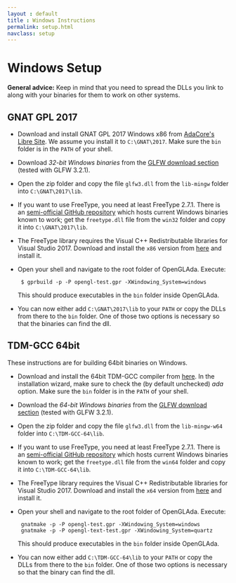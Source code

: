 ```yaml
---
layout : default
title : Windows Instructions
permalink: setup.html
navclass: setup
---
```


# Windows Setup

**General advice:** Keep in mind that you need to spread the DLLs you link to
along with your binaries for them to work on other systems.

## GNAT GPL 2017

 * Download and install GNAT GPL 2017 Windows x86 from
   [AdaCore's Libre Site][1]. We assume you install it to `C:\GNAT\2017`. Make
   sure the `bin` folder is in the `PATH` of your shell.
 * Download *32-bit Windows binaries* from the [GLFW download section][2]
   (tested with GLFW 3.2.1).
 * Open the zip folder and copy the file `glfw3.dll` from the `lib-mingw`
   folder into `C:\GNAT\2017\lib`.
 * If you want to use FreeType, you need at least FreeType 2.7.1. There is an
   [semi-official GitHub repository][3] which hosts current Windows binaries
   known to work; get the `freetype.dll` file from the `win32` folder and copy
   it into `C:\GNAT\2017\lib`.
 * The FreeType library requires the Visual C++ Redistributable libraries for
   Visual Studio 2017. Download and install the `x86` version from [here][4] and
   install it.
 * Open your shell and navigate to the root folder of OpenGLAda. Execute:

        $ gprbuild -p -P opengl-test.gpr -XWindowing_System=windows

   This should produce executables in the `bin` folder inside OpenGLAda.
 * You can now either add `C:\GNAT\2017\lib` to your `PATH` or copy the
   DLLs from there to the `bin` folder. One of those two options is
   necessary so that the binaries can find the dll.

## TDM-GCC 64bit

These instructions are for building 64bit binaries on Windows.

 * Download and install the 64bit TDM-GCC compiler from [here][6]. In the
   installation wizard, make sure to check the (by default unchecked) *ada*
   option. Make sure the `bin` folder is in the `PATH` of your shell.

<!-- These currently do not work – uncomment when fixed

 * Download `gpr-tools.zip` from [here][16] and extract its contents to the
   folder where you installed TDM-GCC (e.g. `C:\TDM-GCC-64\`).

-->

 * Download the *64-bit Windows binaries* from the [GLFW download section][2]
   (tested with GLFW 3.2.1).
 * Open the zip folder and copy the file `glfw3.dll` from the `lib-mingw-w64`
   folder into `C:\TDM-GCC-64\lib`.
 * If you want to use FreeType, you need at least FreeType 2.7.1. There is an
   [semi-official GitHub repository][3] which hosts current Windows binaries
   known to work; get the `freetype.dll` file from the `win64` folder and copy
   it into `C:\TDM-GCC-64\lib`.
 * The FreeType library requires the Visual C++ Redistributable libraries for
   Visual Studio 2017. Download and install the `x64` version from [here][4] and
   install it.
 * Open your shell and navigate to the root folder of OpenGLAda. Execute:

        gnatmake -p -P opengl-test.gpr -XWindowing_System=windows
        gnatmake -p -P opengl-text-test.gpr -XWindowing_System=quartz

   This should produce executables in the `bin` folder inside OpenGLAda.
 * You can now either add `C:\TDM-GCC-64\lib` to your `PATH` or copy the
   DLLs from there to the `bin` folder. One of those two options is
   necessary so that the binary can find the dll.

 [1]: http://libre.adacore.com/
 [2]: http://www.glfw.org/download.html
 [3]: https://github.com/ubawurinna/freetype-windows-binaries/
 [4]: https://support.microsoft.com/en-us/help/2977003/the-latest-supported-visual-c-downloads
 [6]: http://tdm-gcc.tdragon.net/download